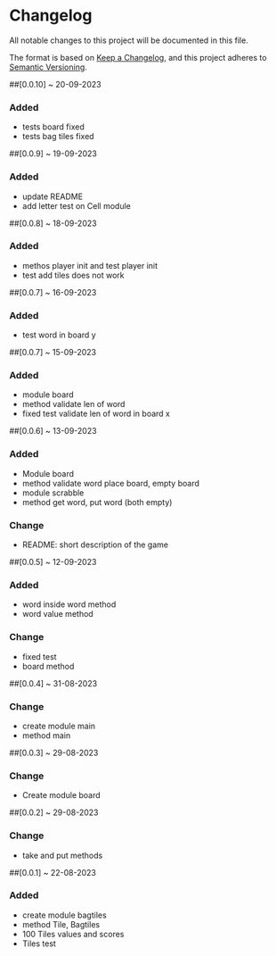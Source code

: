 # Changelog
All notable changes to this project will be documented in this file.

The format is based on [Keep a Changelog](https://keepachangelog.com/en/1.0.0/), and this project adheres to [Semantic Versioning](https://semver.org/spec/v2.0.0.html).

##[0.0.10] ~ 20-09-2023
### Added
- tests board fixed
- tests bag tiles fixed

##[0.0.9] ~ 19-09-2023
### Added
- update README
- add letter test on Cell module

##[0.0.8] ~ 18-09-2023
### Added
- methos player init and test player init
- test add tiles does not work 


##[0.0.7] ~ 16-09-2023
### Added
- test word in board y

##[0.0.7] ~ 15-09-2023
### Added
- module board 
- method validate len of word
- fixed test validate len of word in board x

##[0.0.6] ~ 13-09-2023
### Added
- Module board
- method validate word place board, empty board
- module scrabble
- method get word, put word (both empty)
### Change 
- README: short description of the game 


##[0.0.5] ~ 12-09-2023
### Added
- word inside word method
- word value method
### Change 
- fixed test
- board method


##[0.0.4] ~ 31-08-2023
### Change
- create module main
- method main


##[0.0.3] ~ 29-08-2023
### Change
- Create module board


##[0.0.2] ~ 29-08-2023
### Change
- take and put methods


##[0.0.1] ~ 22-08-2023
### Added
- create module bagtiles
- method Tile, Bagtiles
- 100 Tiles values and scores
- Tiles test